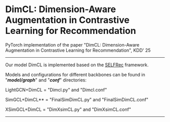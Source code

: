 # DimCL: Dimension-Aware Augmentation in Contrastive Learning for Recommendation
PyTorch implementation of the paper "DimCL: Dimension-Aware Augmentation in Contrastive Learning for Recommendation", KDD' 25

---
Our model DimCL is implemented based on the [SELFRec](https://github.com/Coder-Yu/SELFRec) framework.

Models and configurations for different backbones can be found in "**_model/graph_**" and "**_conf_**" directories:

LightGCN+DimCL = "Dimcl.py" and "Dimcl.conf"

SimGCL+DimCL** = "FinalSimDimCL.py" and "FinalSimDimCL.conf"

XSimGCL+DimCL = "DimXsimCL.py" and "DimXsimCL.conf"


---
